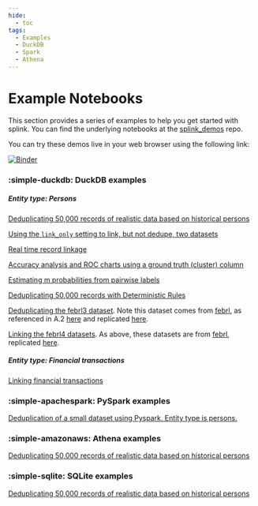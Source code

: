 ```yaml
---
hide:
  - toc
tags:
  - Examples
  - DuckDB
  - Spark
  - Athena
---
```


# Example Notebooks

This section provides a series of examples to help you get started with splink. You can find the underlying notebooks at the [splink_demos](https://github.com/moj-analytical-services/splink_demos) repo.

You can try these demos live in your web browser using the following link:

[![Binder](https://mybinder.org/badge.svg)](https://mybinder.org/v2/gh/moj-analytical-services/splink_demos/master?urlpath=lab)

### :simple-duckdb: DuckDB examples

##### Entity type: Persons

[Deduplicating 50,000 records of realistic data based on historical persons](./duckdb/example_deduplicate_50k_synthetic.ipynb)

[Using the `link_only` setting to link, but not dedupe, two datasets](./duckdb/example_link_only.ipynb)

[Real time record linkage](./duckdb/example_real_time_record_linkage.ipynb)

[Accuracy analysis and ROC charts using a ground truth (cluster) column](./duckdb/example_accuracy_analysis_from_labels_column.ipynb)

[Estimating m probabilities from pairwise labels](./duckdb/example_pairwise_labels.ipynb)

[Deduplicating 50,000 records with Deterministic Rules](./duckdb/examples/duckdb/deterministic_dedupe.ipynb)

[Deduplicating the febrl3 dataset](./duckdb/example_febrl3.ipynb). Note this dataset comes from [febrl](http://users.cecs.anu.edu.au/~Peter.Christen/Febrl/febrl-0.3/febrldoc-0.3/manual.html), as referenced in A.2 [here](https://arxiv.org/pdf/2008.04443.pdf) and replicated [here](https://recordlinkage.readthedocs.io/en/latest/ref-datasets.html).

[Linking the febrl4 datasets](./duckdb/example_febrl4.ipynb). As above, these datasets are from [febrl](http://users.cecs.anu.edu.au/~Peter.Christen/Febrl/febrl-0.3/febrldoc-0.3/manual.html), replicated [here](https://recordlinkage.readthedocs.io/en/latest/ref-datasets.html).

##### Entity type: Financial transactions

[Linking financial transactions](./duckdb/example_transactions.ipynb)


### :simple-apachespark: PySpark examples

[Deduplication of a small dataset using Pyspark. Entity type is persons.](./spark/example_simple_pyspark.ipynb)

### :simple-amazonaws: Athena examples

[Deduplicating 50,000 records of realistic data based on historical persons](./athena/deduplicate_50k_synthetic.ipynb)

### :simple-sqlite: SQLite examples

[Deduplicating 50,000 records of realistic data based on historical persons](./sqlite/deduplicate_50k_synthetic.ipynb)